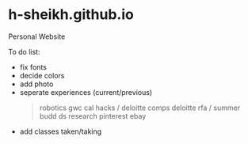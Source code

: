 # h-sheikh.github.io
Personal Website

To do list:
- fix fonts
- decide colors
- add photo
- seperate experiences (current/previous)
    > robotics
    > gwc
    > cal hacks / deloitte comps
    > deloitte rfa / summer budd
    > ds research
    > pinterest
    > ebay
- add classes taken/taking
